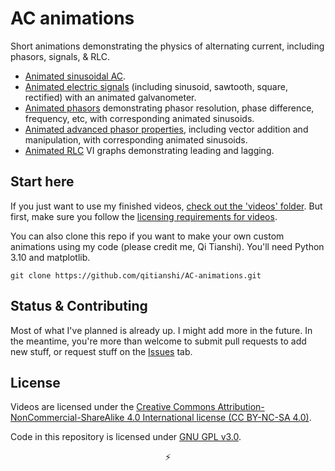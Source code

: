 # AC animations
Short animations demonstrating the physics of alternating current, including
phasors, signals, & RLC.

* [Animated sinusoidal AC](https://github.com/qitianshi/AC-animations/tree/main/videos/ac_voltage).
* [Animated electric signals](https://github.com/qitianshi/AC-animations/tree/main/videos/signals_galvanometer)
  (including sinusoid, sawtooth, square, rectified) with an animated
  galvanometer.
* [Animated phasors](https://github.com/qitianshi/AC-animations/tree/main/videos/simple_phasors)
  demonstrating phasor resolution, phase difference, frequency, etc, with
  corresponding animated sinusoids.
* [Animated advanced phasor properties](https://github.com/qitianshi/AC-animations/tree/main/videos/phasor_addition),
  including vector addition and manipulation, with corresponding animated
  sinusoids.
* [Animated RLC](https://github.com/qitianshi/AC-animations/tree/main/videos/rlc)
  VI graphs demonstrating leading and lagging.

## Start here
If you just want to use my finished videos, [check out the 'videos'
folder](https://github.com/qitianshi/phasor-animations/tree/main/videos/). But
first, make sure you follow the
[licensing requirements for videos](#license).

You can also clone this repo if you want to make your own custom
animations using my code (please credit me, Qi Tianshi). You'll need
Python 3.10 and matplotlib.

```
git clone https://github.com/qitianshi/AC-animations.git
```

## Status & Contributing
Most of what I've planned is already up. I might add more in the future. In the
meantime, you're more than welcome to submit pull requests to add new stuff, or
request stuff on the
[Issues](https://github.com/qitianshi/AC-animations/issues) tab.

## License
Videos are licensed under the [Creative Commons
Attribution-NonCommercial-ShareAlike 4.0 International license
(CC BY-NC-SA 4.0)](https://creativecommons.org/licenses/by-nc-sa/4.0/).

Code in this repository is licensed under [GNU GPL v3.0](LICENSE).

<p align="center">⚡️</p>
